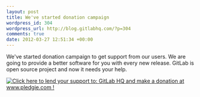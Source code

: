 ```yaml
--- 
layout: post
title: We've started donation campaign
wordpress_id: 304
wordpress_url: http://blog.gitlabhq.com/?p=304
comments: true
date: 2012-03-27 12:51:34 +00:00
---
```

<p>We've started donation campaign to get support from our users. We are going to provide a better software for you with every new release.  GitLab is open source project and now it needs your help.</p>

<a href='http://www.pledgie.com/campaigns/17027'><img alt='Click here to lend your support to: GitLab HQ and make a donation at www.pledgie.com !' src='http://www.pledgie.com/campaigns/17027.png?skin_name=chrome' border='0' /></a>

